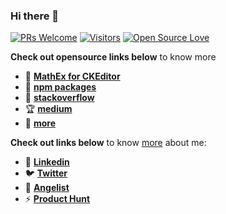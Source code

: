 ### Hi there 👋


[![PRs Welcome](https://img.shields.io/badge/PRs-welcome-brightgreen.svg?style=flat&logo=github)](https://github.com/anishmprasad) [![Visitors](https://visitor-badge.glitch.me/badge?page_id=anishmprasad.visitor-badge)](https://github.com/anishmprasad) [![Open Source Love](https://badges.frapsoft.com/os/v2/open-source.svg?v=103)](https://github.com/anishmprasad)


**Check out opensource links below** to know more

- :toolbox: **[MathEx for CKEditor](https://ckeditor.com/cke4/addon/MathEx)**
- :electric_plug: **[npm packages](https://www.npmjs.com/~anishmprasad)**
- :thread: **[stackoverflow](https://stackoverflow.com/users/2706355/anish-m-prasad)**
- :trophy: **[medium](https://medium.com/@anish.m.prasad)**
- :unicorn: **[more](https://github.com/anishmprasad)**


**Check out links below** to know [more](https://anishmprasad.com) about me:

- :link: **[Linkedin](https://ckeditor.com/cke4/addon/MathEx)**
- :bird: **[Twitter](https://ckeditor.com/cke4/addon/MathEx)**
- :link: **[Angelist](https://www.npmjs.com/~anishmprasad)**
- ⚡ **[Product Hunt](https://www.producthunt.com/@anish_m_prasad1)**




<!--
**anishmprasad/anishmprasad** is a ✨ _special_ ✨ repository because its `README.md` (this file) appears on your GitHub profile.

Here are some ideas to get you started:

- 🔭 I’m currently working on ...
- 🌱 I’m currently learning ...
- 👯 I’m looking to collaborate on ...
- 🤔 I’m looking for help with ...
- 💬 Ask me about ...
- 📫 How to reach me: ...
- 😄 Pronouns: ...
- ⚡ Fun fact: ...
-->
